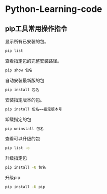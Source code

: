 # Python-Learning-code
## pip工具常用操作指令

显示所有已安装的包。

```cmd
pip list
```

 查看指定包的完整安装路径。

```cmd
pip show 包名
```

自动安装最新版的包

```cmd
pip install 包名
```

安装指定版本的包。

```cmd
pip install 包名==指定版本号
```

卸载指定的包

```cmd
pip uninstall 包名   
```

查看可以升级的包

```cmd
pip list -o
```

升级指定包

```cmd
pip install -U 包名
```

升级pip

```cmd
pip install -U pip
```

